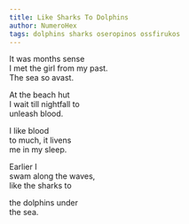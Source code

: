 ```yaml
---
title: Like Sharks To Dolphins
author: NumeroHex
tags: dolphins sharks oseropinos ossfirukos
---
```

It was months sense<br />
I met the girl from my past.<br />
The sea so avast.<br />

At the beach hut<br />
I wait till nightfall to<br />
unleash blood.<br />

I like blood<br />
to much, it livens<br />
me in my sleep.<br />

Earlier I<br />
swam along the waves,<br />
like the sharks to<br />

the dolphins under<br />
the sea.
